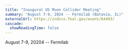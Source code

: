 ```yaml
---
title: "Inaugural US Muon Collider Meeting"
summary: "August 7-9, 2024 -- Fermilab (Batavia, IL)"
externalUrl: https://indico.fnal.gov/event/64493/
cascade:
  showReadingTime: false
---
```


August 7-9, 20204 -- Fermilab
